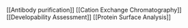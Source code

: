 [[Antibody purification]]
[[Cation Exchange Chromatography]]
[[Developability Assessment]]
[[Protein Surface Analysis]]
